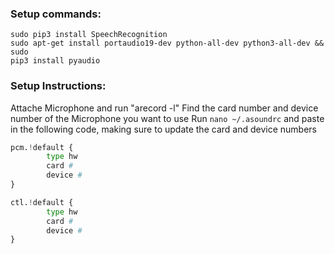 ### Setup commands:
```
sudo pip3 install SpeechRecognition
sudo apt-get install portaudio19-dev python-all-dev python3-all-dev && sudo 
pip3 install pyaudio
```


### Setup Instructions:
Attache Microphone and run "arecord -l"
Find the card number and device number of the Microphone you want to use
Run `nano ~/.asoundrc` and paste in the following code, making sure to update the card and device numbers

```python
pcm.!default {
        type hw
        card #
        device #
}

ctl.!default {
        type hw
        card #
        device #
}
```